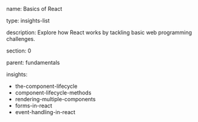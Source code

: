 name: Basics of React

type: insights-list

description: Explore how React works by tackling basic web programming challenges.

section: 0

parent: fundamentals

insights:
  - the-component-lifecycle
  - component-lifecycle-methods
  - rendering-multiple-components  
  - forms-in-react
  - event-handling-in-react
